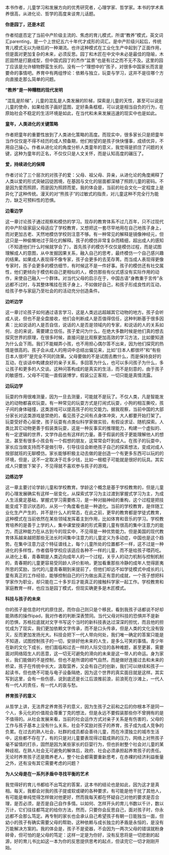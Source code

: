 本书作者，儿童学习和发展方向的优秀研究者，心理学家、哲学家。本书的学术素养很高，从进化论、哲学的高度来谈育儿话题。

**你是园丁，还是木匠**

作者彻底否定了当前中产阶级主流的、焦虑的育儿模式，所谓“教养”模式，英文词汇parenting，是一个上世纪五六十年代才成形的词汇。是中产阶级兴起后，传统育儿模式无以为继后的一种潮流。也许这种模式在工业化生产中起到了正面作用，但是面对更加复杂的未来，必须反思。园丁和木匠在中文中未必是最佳的隐喻，木匠固然是打磨成型，但中国式园丁的杰作“盆景”也是有过之而不无不及。这里的园丁应该是允许植物野蛮生长的。没有一个“理想中的”孩子，对很多中国家长而言是要命的事情吧。养育中有两组悖论：依赖与独立，玩耍与学习，这并不是往哪个方向直接走那么简单的问题。

**“教养”是一种糟糕的现代发明**

“混乱是阶梯”，儿童的混乱是人类发展的阶梯，探索是儿童的天性，甚至可以说是儿童的使命，如果给孩子画好蓝图，定好条条框框，可以说是相当自负的行为，在原始社会不稳定的生活环境是如此，在当代和未来发展迅速的现实中也是如此。

**童年，人类进化的关键策略**

作者把童年的重要性放到了人类进化策略的高度。而现实中，很多家长只是把童年当作仅仅是不得不经历的成人预备期，他们盼望的是孩子快快懂事，成绩优异，不用自己操心。作者从进化论的角度分析人类童年的意义，我觉得是抓住了问题的关键，这种为童年的正名，不仅仅只是人文关怀，而是认知高度的碾压了。

**爱，持续进化的保障**

作者讨论了三个层次的对孩子的爱：父母、祖父母、异亲，从进化论的角度阐释了人类以爱的形式突破囚徒困境，在基因与文化的层面都深植了照顾儿童的密码。不是因为爱而照顾，而是因为照顾而爱。我的体会是，当前的社会文化一定程度上是异化了这种传统。漫天的对“熊孩子”的过敏式的指责，对儿童这种不完全行为能力，缺乏可预料性的恐惧。

**边看边学**

这一章讨论孩子通过观察和模仿的学习。现存的教育体系不过几百年，只不过现代的中产阶级家庭父母适应了学校教育，又想把这一套尽早地用在自己地孩子身上，而对更加古老、天然地模仿学校则注意不够。有一种常见的解释是镜像神经元，但这只是一种偷懒地过于简化的解释。孩子的模仿非常复杂而精细，超出成人的感知（不知道他们什么时候就学会了）。首先孩子的模仿不仅仅是模仿过程，而是试图理解成人的意图，从中发掘因果关系，融入自己的思考，最终模仿一个自己感兴趣的结果。如果成人表现得不像专家，孩子会更多的去芜存菁。而当成人表现得更像专家时，孩子会更多的模仿细节，有时候这不是一件好事。孩子的模仿还有社交属性，他们更倾向于模仿和自己更相似的人，模仿那些有仪式感没有实际作用的动作，来使自己融入一个群体。对当代父母的启示在于，中国古语“身教重于言传”永远都不过时，与其整体嘴挂在孩子身上，不如做好自己，和孩子形成良性的互动，给孩子参与家庭乃至社会的的活动充分创造条件。

**边听边学**

这一章讨论孩子如何通过语言学习，这是人类远远超越其它动物的地方。孩子会听成人说，但也不是全盘接收，他们会判断成人是否值得信任，这种判断基于很多因素：比如说话的人是否自信，说话的人是否是领域内的专家，和说话的人的关系如何，总的来说，需要建立信任。孩子爱问为什么，在绝大多数时候是他们真的想去探究世界的原理，在很多时候，直接问是比观察更加高效的学习方法，比如要知道为什么会下雨。我们不能糊弄小孩，也不用担心偶尔答不出来，因为他们探究的热情是很高的。孩子会从成人的用词中总结出偏见来，比如“日本人都很坏”和“有些日本人很坏”是完全不同的效果。父母要做的不是试图去教什么，而是保持良好的互动，在谈话中构建良好的亲子关系，多回答为什么，也可以多问孩子为什么，多让孩子和更多的人交谈。这种问答构成的是真实的生活，而不是刻意的，由于孩子的敏感性，父母不可能一直假装博学，假装公正客观，一切只能是真情流露。

**边玩边学**

玩耍的作用很难测量，因为一旦去测量，可能就不是玩了。不仅人类，凡是智能发达的动物都喜欢玩耍。有一种常见的玩耍方式是打闹式玩耍，小狗的相互撕咬，孩子间的身体碰撞，这类游戏可以提高孩子的社交能力。据我观察，当前中国的大部分家长对这类游戏是禁绝的，看见孩子之间有点身体冲突，大人都要开始打架了。玩耍受好奇心驱使，孩子玩耍有点类似科学家做实验，有假设求证、随机探索。人类比其它动物更善于假装类玩耍，这是一种反事实的推理能力，构建一个虚拟的、有一定逻辑的世界，文学作品也有这样的力量。善于假装的孩子更能理解他人的想法，甚至有很多小孩会有一个假想的朋友，这常常会吓到成人。在孩子的玩耍中，家长应当做支持而不是做引导，引导往往会断绝孩子自己的探索想法，变成对成人按部就班的无聊模仿。家长能够积极主动去做的是创造一个有更多东西可以玩的的环境，但是，这不一定取决于花多少钱，比如一根棍子可能就是很好的玩具。其实成人只要放下架子，不见得就不喜欢参与孩子的游戏。

**边练边学**

这一章主要讨论学龄儿童和学校教育。学龄这个概念是基于学校教育的，但是儿童的心理发展确实有这样一层变化，从探索式学习为主过渡到掌握式学习为主，为成人生活奠定基础，掌握式学习需要练习，是一种对脑神经的重构，这个过程是把技能变成下意识状态的，从另一个角度看也是一种退化。当前的学校教育，是伴随工业化生产产生的，并不是什么人的常态，在此之前，更早的教育都是学徒式教育，这种模式在当前依然在某些领域发挥着主到作用，比如体育和音乐的学习。学校教育培养的是善于上学的人，集中课堂授课的形式需要儿童有很高的集中注意力的能力，而这种能力在从古到今的现实中，不见得是一种优势能力。但是美国的现代教育体系越来越把那些无法长时间集中注意力的儿童定义为多动症，中国也是这个趋势。在集中注意力这个特征谱线上，每个儿童所处的位置都不一样，这不过是一种进化的多样性，作者倡导学校应该适应各种不一样的儿童，而不是给孩子喂药吃。从进化上看，青春期是人类迈向成年人的一个过程，关乎人的动力机制与控制机制的，青春期的儿童更容易受同龄人评价影响，更加看重那些冷静的成年人觉得匪夷所思的奖励，当代的儿童青春期到来提前了，但他们却远不如学徒模式中成长的儿童有真正的工作经验，能够控制自己的行为做出真正有意的成就，一个孩子想把科学家作为职业，却只能在二十多岁后才能真正的接触科学家一起工作。学校教育和家庭教育一样，也应当是园丁模式，但现实确更多是木匠模式。

**科技与孩子的未来**

你的孩子是信息时代的原住民，而你自己则只是个移民，看到我孩子话都说不好却能熟练的操作ipad，我对作者的判断深表赞同。当代父母对科技的恐惧并不是新的恐惧，苏格拉底就对文字书写这个当时的新科技表达过深深的担忧，而且他的担忧成为了现实，我们更加依赖文字传承，而不是口头传承，但是人类的文化没有毁灭，反而更加发扬光大。科技会把下一代人带向何处，我们唯一确定的答案只能是不知道，试图控制孩子的一切，安排好他未来的人生，是多么可笑的事情。青少年在新的文化下成长，他们面临和过去一样的人际交往的各种难题，甚至更甚，需要面对网络陌生人的恶意，这一切无可避免的滑向的未来是这一带人的命运。身为家长，我们能做的不是控制，但也不是所谓的顺气自然，而是做好连接过去和未来的桥梁，孩子在传统中长大，汲取营养，又会有自己的创新，我们可以继续和孩子一起读书，但也绝不可能与电子设备隔绝，因为这个世界的真实面目就是这样。其实写到这里，会有一些伤感，说到底还是长江后浪推前浪，前浪死在沙滩上，一代人有一代人的责任，有一代人的哀与愁。

**养育孩子的意义**

从哲学上讲，无法界定养育孩子的意义，因为生孩子之前和之后的你根本不是同一个人，多元化的价值观会尊重丁克的想法，但是永远不要假装那些你不曾拥有的是不值得的。从社会发展来看，当前的社会运作方式对亲子关系是有伤害的，父母的工作与孩子基本上没有什么关系，社会不奖励对孩子的养育，孩子成为成人竞争的负累。在过去的熟人社会，社群的成员都会善待儿童，而在冷漠独立的城市生活中，这些都不存在了，有的只是对儿童要表现得过载成熟的压力，网络上对熊孩子毫不留情的打杀，固然是因为某些家长的巨婴行为，但也折射整个社会对儿童的某种歧视。在熟人社会无可避免的解体后，政府、社会必须承担起养育孩子的责任。无论时养育孩子还是赡养老人，整个社会都需要重新思考，在赤裸的经济利益衡量之外，还有没有其它需要考虑的问题？

**为人父母是在一系列矛盾中寻找平衡的艺术**

我觉得好的育儿书都给不出笃定的答案，这本书的结论也是如此，因为这才是真相。每天，我都会对我的孩子提或软或硬的各种要求，有可能是他干扰了其他人，有可能是单纯觉得怎样做对他更好，然而我每天都在怀疑自己对他的要求是否合理，是否必须，是否是自己自作多情。以如何、怎样开头的育儿书数以千计，数以万计，它们往往都笃定的给你方法，然而，只要你会反思自己，面对孩子时，你永远都不会那么笃定。再专制的家长也会承认自己希望孩子有朝一日能独当一面，但幼小的孩子有确实需要父母的帮助，这种依赖与成长独立的矛盾是永恒的，是没有万能解决方案的。我的体会是，孩子不是瓷器，不会因为一两次父母的错误就粉身碎骨，但可怕的是父母的笃定：这样一定是为你好，没有反思将是一切悲剧的起源，好的育儿书比如这一本为你的反思提供思考的起点，但读完它一切才刚刚开始。